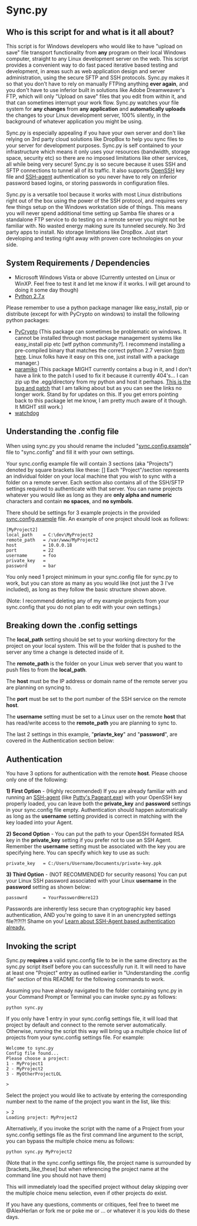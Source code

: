 Sync.py
=======

Who is this script for and what is it all about?
------------------------------------------------
This script is for Windows developers who would like to have "upload on save" file transport functionality from **any** program on their local Windows computer, straight to any Linux development server on the web.  This script provides a convenient way to do fast paced iterative based testing and development, in areas such as web application design and server administration, using the secure SFTP and SSH protocols.  Sync.py makes it so that you don't have to rely on manually FTPing anything **ever again**, and you don't have to use inferior built in solutions like Adobe Dreamweaver's FTP, which will only "Upload on save" files that you edit from within it, and that can sometimes interrupt your work flow.  Sync.py watches your file system for **any changes** from **any application** and **automatically uploads** the changes to your Linux development server, 100% silently, in the background of whatever application you might be using.

Sync.py is especially appealing if you have your own server and don't like relying on 3rd party cloud solutions like DropBox to help you sync files to your server for development purposes.  Sync.py is self contained to your infrastructure which means it only uses your resources (bandwidth, storage space, security etc) so there are no imposed limitations like other services, all while being very secure!   Sync.py is so secure because it uses SSH and SFTP connections to tunnel all of its traffic.  It also supports [OpenSSH](http://en.wikipedia.org/wiki/OpenSSH) key file and [SSH-agent](http://en.wikipedia.org/wiki/Ssh-agent) authentication so you never have to rely on inferior password based logins, or storing passwords in configuration files.

Sync.py is a versatile tool because it works with most Linux distributions right out of the box using the power of the SSH protocol, and requires very few things setup on the Windows workstation side of things.  This means you will never spend additional time setting up Samba file shares or a standalone FTP service to do testing on a remote server you might not be familiar with.  No wasted energy making sure its tunneled securely.  No 3rd party apps to install. No storage limitations like DropBox.  Just start developing and testing right away with proven core technologies on your side.

System Requirements / Dependencies 
------------

* Microsoft Windows Vista or above (Currently untested on Linux or WinXP.  Feel free to test it and let me know if it works.  I will get around to doing it some day though)
* [Python 2.7.x](http://www.python.org/getit/releases/2.7/)

Please remember to use a python package manager like easy_install, pip or distribute (except for with PyCrypto on windows) to install the following python packages: 

* [PyCrypto](https://www.dlitz.net/software/pycrypto/)  (This package can sometimes be problematic on windows.  It cannot be installed through most package management systems like easy_install pip etc [wtf python community?].  I recommend installing a pre-compiled binary that matches the correct python 2.7 version [from here](http://www.voidspace.org.uk/python/modules.shtml#pycrypto).  Linux folks have it easy on this one, just install with a package manager.)
* [paramiko](http://www.lag.net/paramiko/) (This package MIGHT currently contains a bug in it, and I don't have a link to the patch I used to fix it because it currently 404's...  I can zip up the .egg/directory from my python and host it perhaps.   [This is the bug and patch](http://www.dragffy.com/posts/patched-python-paramiko-1-7-7-1-windows-32-and-64-bit-installers) that I am talking about but as you can see the links no longer work.  Stand by for updates on this.  If you get errors pointing back to this package let me know, I am pretty much aware of it though.  It MIGHT still work.)
* [watchdog](http://pypi.python.org/pypi/watchdog)


Understanding the .config file
------------------------------
When using sync.py you should rename the included "[sync.config.example](syncpy/blob/master/sync.config.example)" file to "sync.config"
and fill it with your own settings.

Your sync.config example file will contain 3 sections (aka "Projects") denoted by square brackets like these: []  Each "Project"/section represents an individual folder on your local machine that you wish to sync with a folder on a remote server.  Each section also contains all of the SSH/SFTP settings required to authenticate with that server. You can name projects whatever you would like as long as they are **only alpha and numeric** characters and contain **no spaces**, and **no symbols**.

There should be settings for 3 example projects in the provided [sync.config.example](syncpy/blob/master/sync.config.example) file.
An example of one project should look as follows:

	[MyProject2]
	local_path    = C:\dev\MyProject2
	remote_path   = /var/www/MyProject2
	host          = 10.0.0.18
	port          = 22
	username      = foo
	private_key   = 
	password      = bar

You only need 1 project minimum in your sync.config file for sync.py to work, but you can store as many as you would like (not just the 3 I've included), as long as they follow the basic structure shown above.  

(Note: I recommend deleting any of my example projects from your sync.config that you do not plan to edit with your own settings.)


Breaking down the .config settings
-----------------------------------

The **local_path** setting should be set to your working directory for the project on your local system.  This will be the folder that is pushed to the server any time a change is detected inside of it.


The **remote_path** is the folder on your Linux web server that you want to push files to from the **local_path**.

The **host** must be the IP address or domain name of the remote server you are planning on syncing to.

The **port** must be set to the port number of the SSH service on the remote **host**.

The **username** setting must be set to a Linux user on the remote **host** that has read/write access to the **remote_path** you are planning to sync to. 


The last 2 settings in this example, "**priavte_key**" and "**password**", are covered in the Authentication section below:


Authentication
--------------

You have 3 options for authentication with the remote **host**. Please choose only one of the following:

**1) First Option** - (Highly recommended) If you are already familiar with and running an [SSH-agent](http://en.wikipedia.org/wiki/Ssh-agent) (like [Putty's Pageant.exe](http://www.chiark.greenend.org.uk/~sgtatham/putty/download.html)) with your OpenSSH key properly loaded, you can leave both the **private_key** and **password** settings in your sync.config file empty. Authentication should happen automatically as long as the **username** setting provided is correct in matching with the key loaded into your Agent. 

**2) Second Option** - You can put the path to your OpenSSH formated RSA key in the **private_key** setting if you prefer not to use an SSH Agent.  Remember the **username** setting must be associated with the key you are specifying here.  You can specify which key to use as such:

	private_key   = C:/Users/Username/Documents/private-key.ppk

**3) Third Option** - (NOT RECOMMENDED for security reasons) You can put your Linux SSH password associated with your Linux **username** in the **password** setting as shown below:

	passowrd      = YourPasswordHere123

Passwords are inherently less secure than cryptographic key based authentication, AND you're going to save it in an unencrypted settings file?!?!?! Shame on you!  [Learn about SSH-Agent based authentication already.](http://the.earth.li/~sgtatham/putty/0.58/htmldoc/Chapter9.html)

Invoking the script
-------------------
Sync.py **requires** a valid sync.config file to be in the same directory as the sync.py script itself before you can successfully run it.  It will need to have at least one "Project" entry as outlined earlier in "Understanding the .config file" section of this README for the following commands to work.

Assuming you have already navigated to the folder containing sync.py in your Command Prompt or Terminal you can invoke sync.py as follows:

	python sync.py

If you only have 1 entry in your sync.config settings file, it will load that project by default and connect to the remote server automatically.   Otherwise, running the script this way will bring up a multiple choice list of projects from your sync.config settings file.  For example:

	Welcome to sync.py
	Config file found...
	Please choose a project:
	1 - MyProject1
	2 - MyProject2
	3 - MyOtherProjectLOL

	>

Select the project you would like to activate by entering the corresponding number next to the name of the project you want in the list, like this:

	> 2
	Loading project: MyProject2  

Alternatively, if you invoke the script with the name of a Project from your sync.config settings file as the first command line argument to the script, you can bypass the multiple choice menu as follows:

	python sync.py MyProject2

(Note that in the sync.config settings file, the project name is surrounded by [brackets_like_these] but when referencing the project name at the command line you should not have them)

This will immediately load the specified project without delay skipping over the multiple choice menu selection, even if other projects do exist. 


If you have any questions, comments or critiques, feel free to tweet me @AlexHerlan or fork me or poke me or ... or whatever it is you kids do these days.